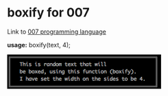 # boxify for 007

Link to [007 programming language](https://github.com/masak/007)

**usage:** boxify(text, 4);

![screen shot](https://github.com/claes-magnus/007-boxify/blob/master/ss.png)
